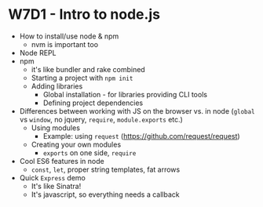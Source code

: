 # W7D1 - Intro to node.js

- How to install/use node & npm
    + nvm is important too
- Node REPL
- npm 
    + it's like bundler and rake combined
    + Starting a project with `npm init`
    + Adding libraries
        * Global installation - for libraries providing CLI tools
        * Defining project dependencies
- Differences between working with JS on the browser vs. in node (`global` vs `window`, no jquery, `require`, `module.exports` etc.)
    + Using modules
        * Example: using `request` (https://github.com/request/request)
    + Creating your own modules
        * `exports` on one side, `require`
- Cool ES6 features in node
    + `const`, `let`, proper string templates, fat arrows
- Quick `Express` demo
    + It's like Sinatra!
    + It's javascript, so everything needs a callback
